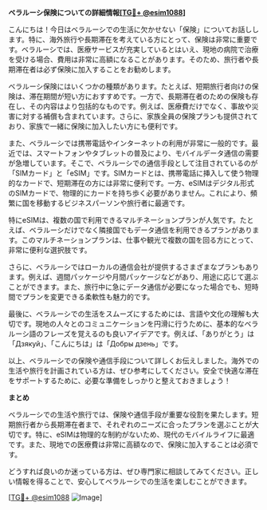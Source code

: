 **ベラルーシ保険についての詳細情報[[TG💪+ @esim1088](https://t.me/s/esim1088)]**

こんにちは！今日はベラルーシでの生活に欠かせない「保険」についてお話しします。特に、海外旅行や長期滞在を考えている方にとって、保険は非常に重要です。ベラルーシでは、医療サービスが充実しているとはいえ、現地の病院で治療を受ける場合、費用は非常に高額になることがあります。そのため、旅行者や長期滞在者は必ず保険に加入することをお勧めします。

ベラルーシ保険にはいくつかの種類があります。たとえば、短期旅行者向けの保険は、滞在期間が短い方におすすめです。一方で、長期滞在者のための保険も存在し、その内容はより包括的なものです。例えば、医療費だけでなく、事故や災害に対する補償も含まれています。さらに、家族全員の保険プランも提供されており、家族で一緒に保険に加入したい方にも便利です。

また、ベラルーシでは携帯電話やインターネットの利用が非常に一般的です。最近では、スマートフォンやタブレットの普及により、モバイルデータ通信の需要が急増しています。そこで、ベラルーシでの通信手段として注目されているのが「SIMカード」と「eSIM」です。SIMカードとは、携帯電話に挿入して使う物理的なカードで、短期滞在の方には非常に便利です。一方、eSIMはデジタル形式のSIMカードで、物理的にカードを持ち歩く必要がありません。これにより、頻繁に国を移動するビジネスパーソンや旅行者に最適です。

特にeSIMは、複数の国で利用できるマルチネーションプランが人気です。たとえば、ベラルーシだけでなく隣接国でもデータ通信を利用できるプランがあります。このマルチネーションプランは、仕事や観光で複数の国を回る方にとって、非常に便利な選択肢です。

さらに、ベラルーシではローカルの通信会社が提供するさまざまなプランもあります。例えば、週間パッケージや月間パッケージなどがあり、用途に応じて選ぶことができます。また、旅行中に急にデータ通信が必要になった場合でも、短時間でプランを変更できる柔軟性も魅力的です。

最後に、ベラルーシでの生活をスムーズにするためには、言語や文化の理解も大切です。現地の人々とのコミュニケーションを円滑に行うために、基本的なベラルーシ語のフレーズを覚えるのも良いアイデアです。例えば、「ありがとう」は「Дзякуй」、「こんにちは」は「Добры дзень」です。

以上、ベラルーシでの保険や通信手段について詳しくお伝えしました。海外での生活や旅行を計画されている方は、ぜひ参考にしてください。安全で快適な滞在をサポートするために、必要な準備をしっかりと整えておきましょう！

**まとめ**

ベラルーシでの生活や旅行では、保険や通信手段が重要な役割を果たします。短期旅行者から長期滞在者まで、それぞれのニーズに合ったプランを選ぶことが大切です。特に、eSIMは物理的な制約がないため、現代のモバイルライフに最適です。また、現地での医療費は非常に高額なので、保険に加入することは必須です。

どうすれば良いのか迷っている方は、ぜひ専門家に相談してみてください。正しい情報を得ることで、安心してベラルーシでの生活を楽しむことができます。

[[TG💪+ @esim1088](https://t.me/s/esim1088) ![Image](https://i.postimg.cc/Y0z9fWf4/image.png)]